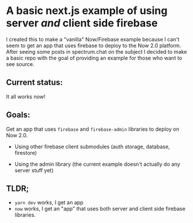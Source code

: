 # A basic next.js example of using server *and* client side firebase

I created this to make a "vanilla" Now/Firebase example because I can't seem to get an app that uses firebase to deploy to the Now 2.0 platform. After seeing some posts in spectrum.chat on the subject I decided to make a basic repo with the goal of providing an example for those who want to see source.

## Current status: 

It all works now!

## Goals: 

Get an app that uses `firebase` and `firebase-admin` libraries to deploy on Now 2.0.

- Using other firebase client submodules (auth storage, database, firestore)

- Using the admin library (the current example doesn't actually do any server stuff yet)

## TLDR;
- `yarn dev` works, I get an app
- `now` works, I get an "app" that uses both server and client side firebase libraries.